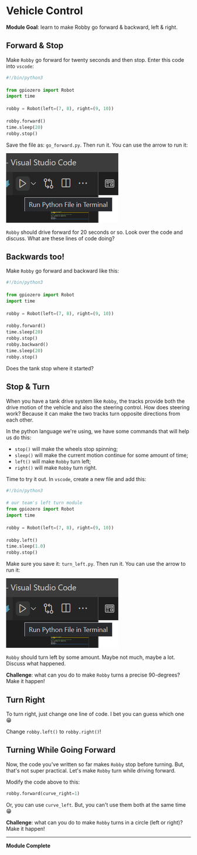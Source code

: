 # Vehicle Control

**Module Goal**: learn to make Robby go forward & backward, left & right.

## Forward & Stop

Make `Robby` go forward for twenty seconds and then stop. Enter this code into `vscode`:

```python
#!/bin/python3

from gpiozero import Robot
import time

robby = Robot(left=(7, 8), right=(9, 10))

robby.forward()
time.sleep(20)
robby.stop()
```

Save the file as: `go_forward.py`. Then run it. You can use the arrow to run it: 

![](pics/run_arrow.png)

`Robby` should drive forward for 20 seconds or so. Look over the code and discuss. What are these lines of code doing?

## Backwards too!

Make `Robby` go forward and backward like this:

```python
#!/bin/python3

from gpiozero import Robot
import time

robby = Robot(left=(7, 8), right=(9, 10))

robby.forward()
time.sleep(20)
robby.stop()
robby.backward()
time.sleep(20)
robby.stop()
```

Does the tank stop where it started? 

## Stop & Turn

When you have a tank drive system like `Robby`, the tracks provide both the drive motion of the vehicle and also the steering control. How does steering work? Because it can make the two tracks turn opposite directions from each other. 

In the python language we're using, we have some commands that will help us do this:
* `stop()` will make the wheels stop spinning;
* `sleep()` will make the current motion continue for some amount of time;
* `left()` will make `Robby` turn left;
* `right()` will make `Robby` turn right.

Time to try it out. In `vscode`, create a new file and add this:

```python
#!/bin/python3

# our team's left turn module
from gpiozero import Robot
import time

robby = Robot(left=(7, 8), right=(9, 10))

robby.left()
time.sleep(1.0)
robby.stop()
```

Make sure you save it: `turn_left.py`. Then run it. You can use the arrow to run it: 

![](pics/run_arrow.png)

`Robby` should turn left by some amount. Maybe not much, maybe a lot. Discuss what happened.

**Challenge**: what can you do to make `Robby` turns a precise 90-degrees? Make it happen!

## Turn Right

To turn right, just change one line of code. I bet you can guess which one :grin:

Change `robby.left()` to `robby.right()`!

## Turning While Going Forward

Now, the code you've written so far makes `Robby` stop before turning. But, that's not super practical. Let's make `Robby` turn while driving forward.

Modify the code above to this:

```python
robby.forward(curve_right=1)
```

Or, you can use `curve_left`. But, you can't use them both at the same time :grin:

**Challenge**: what can you do to make `Robby` turns in a circle (left or right)? Make it happen!

---

**Module Complete**
